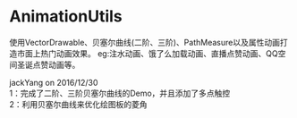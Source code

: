 # AnimationUtils
使用VectorDrawable、贝塞尔曲线(二阶、三阶)、PathMeasure以及属性动画打造市面上热门动画效果。
eg:注水动画、饿了么加载动画、直播点赞动画、QQ空间圣诞点赞动画等。

jackYang on 2016/12/30<br>
      1：完成了二阶、三阶贝塞尔曲线的Demo，并且添加了多点触控<br>
      2：利用贝塞尔曲线来优化绘图板的菱角<br>